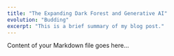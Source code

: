 ```yaml
---
title: "The Expanding Dark Forest and Generative AI"
evolution: "Budding"
excerpt: "This is a brief summary of my blog post."
---
```


Content of your Markdown file goes here...
